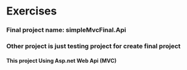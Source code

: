 # Exercises
### Final project name: simpleMvcFinal.Api
### Other project is just testing project for create final project 
#### This project Using Asp.net Web Api (MVC)
